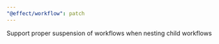 ```yaml
---
"@effect/workflow": patch
---
```


Support proper suspension of workflows when nesting child workflows
